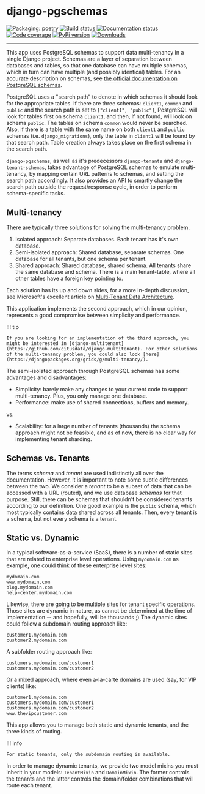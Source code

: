 # django-pgschemas

[![Packaging: poetry](https://img.shields.io/badge/packaging-poetry-purple.svg)](https://python-poetry.org/)
[![Build status](https://github.com/lorinkoz/django-pgschemas/workflows/code/badge.svg)](https://github.com/lorinkoz/django-pgschemas/actions)
[![Documentation status](https://readthedocs.org/projects/django-pgschemas/badge/?version=latest)](https://django-pgschemas.readthedocs.io/)
[![Code coverage](https://coveralls.io/repos/github/lorinkoz/django-pgschemas/badge.svg?branch=master)](https://coveralls.io/github/lorinkoz/django-pgschemas?branch=master)
[![PyPi version](https://badge.fury.io/py/django-pgschemas.svg)](http://badge.fury.io/py/django-pgschemas)
[![Downloads](https://pepy.tech/badge/django-pgschemas/month)](https://pepy.tech/project/django-pgschemas/)

---

This app uses PostgreSQL schemas to support data multi-tenancy in a single Django project. Schemas are a layer of separation between databases and tables, so that one database can have multiple schemas, which in turn can have multiple (and possibly identical) tables. For an accurate description on schemas, see [the official documentation on PostgreSQL schemas](http://www.postgresql.org/docs/9.1/static/ddl-schemas.html).

PostgreSQL uses a "search path" to denote in which schemas it should look for the appropriate tables. If there are three schemas: `client1`, `common` and `public` and the search path is set to `["client1", "public"]`, PostgreSQL will look for tables first on schema `client1`, and then, if not found, will look on schema `public`. The tables on schema `common` would never be searched. Also, if there is a table with the same name on both `client1` and `public` schemas (i.e. `django_migrations`), only the table in `client1` will be found by that search path. Table creation always takes place on the first schema in the search path.

`django-pgschemas`, as well as it's predecessors `django-tenants` and `django-tenant-schemas`, takes advantage of PostgreSQL schemas to emulate multi-tenancy, by mapping certain URL patterns to schemas, and setting the search path accordingly. It also provides an API to smartly change the search path outside the request/response cycle, in order to perform schema-specific tasks.

## Multi-tenancy

There are typically three solutions for solving the multi-tenancy problem.

1. Isolated approach: Separate databases. Each tenant has it's own database.
2. Semi-isolated approach: Shared database, separate schemas. One database for all tenants, but one schema per tenant.
3. Shared approach: Shared database, shared schema. All tenants share the same database and schema. There is a main tenant-table, where all other tables have a foreign key pointing to.

Each solution has its up and down sides, for a more in-depth discussion, see Microsoft's excellent article on [Multi-Tenant Data Architecture](https://docs.microsoft.com/en-us/azure/sql-database/saas-tenancy-app-design-patterns).

This application implements the second approach, which in our opinion, represents a good compromise between simplicity and performance.

!!! tip

    If you are looking for an implementation of the third approach, you might be interested in [django-multitenant](https://github.com/citusdata/django-multitenant). For other solutions of the multi-tenancy problem, you could also look [here](https://djangopackages.org/grids/g/multi-tenancy/).

The semi-isolated approach through PostgreSQL schemas has some advantages and disadvantages:

- Simplicity: barely make any changes to your current code to support multi-tenancy. Plus, you only manage one database.
- Performance: make use of shared connections, buffers and memory.

vs.

- Scalability: for a large number of tenants (thousands) the schema approach might not be feasible, and as of now, there is no clear way for implementing tenant sharding.

## Schemas vs. Tenants

The terms _schema_ and _tenant_ are used indistinctly all over the documentation. However, it is important to note some subtle differences between the two. We consider a _tenant_ to be a subset of data that can be accessed with a URL (routed), and we use database _schemas_ for that purpose. Still, there can be schemas that shouldn't be considered tenants according to our definition. One good example is the `public` schema, which most typically contains data shared across all tenants. Then, every tenant is a schema, but not every schema is a tenant.

## Static vs. Dynamic

In a typical software-as-a-service (SaaS), there is a number of static sites that are related to enterprise level operations. Using `mydomain.com` as example, one could think of these enterprise level sites:

    mydomain.com
    www.mydomain.com
    blog.mydomain.com
    help-center.mydomain.com

Likewise, there are going to be multiple sites for tenant specific operations. Those sites are dynamic in nature, as cannot be determined at the time of implementation -- and hopefully, will be thousands ;) The dynamic sites could follow a subdomain routing approach like:

    customer1.mydomain.com
    customer2.mydomain.com

A subfolder routing approach like:

    customers.mydomain.com/customer1
    customers.mydomain.com/customer2

Or a mixed approach, where even a-la-carte domains are used (say, for VIP clients) like:

    customer1.mydomain.com
    customers.mydomain.com/customer1
    customers.mydomain.com/customer2
    www.thevipcustomer.com

This app allows you to manage both static and dynamic tenants, and the three kinds of routing.

!!! info

    For static tenants, only the subdomain routing is available.

In order to manage dynamic tenants, we provide two model mixins you must inherit in your models: `TenantMixin` and `DomainMixin`. The former controls the tenants and the latter controls the domain/folder combinations that will route each tenant.

